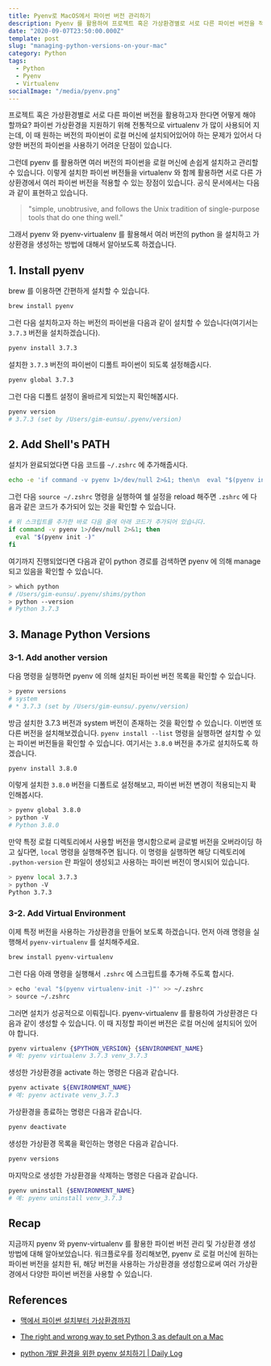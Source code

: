 ```yaml
---
title: Pyenv로 MacOS에서 파이썬 버전 관리하기
description: Pyenv 를 활용하여 프로젝트 혹은 가상환경별로 서로 다른 파이썬 버전을 적용하는 방법에 대해서 알아봅시다.
date: "2020-09-07T23:50:00.000Z"
template: post
slug: "managing-python-versions-on-your-mac"
category: Python
tags:
  - Python
  - Pyenv
  - Virtualenv
socialImage: "/media/pyenv.png"
---
```


프로젝트 혹은 가상환경별로 서로 다른 파이썬 버전을 활용하고자 한다면 어떻게 해야 할까요? 파이썬 가상환경을 지원하기 위해 전통적으로 virtualenv 가 많이 사용되어 지는데, 이 때 원하는 버전의 파이썬이 로컬 머신에 설치되어있어야 하는 문제가 있어서 다양한 버전의 파이썬을 사용하기 어려운 단점이 있습니다.

그런데 pyenv 를 활용하면 여러 버전의 파이썬을 로컬 머신에 손쉽게 설치하고 관리할 수 있습니다. 이렇게 설치한 파이썬 버전들을 virtualenv 와 함께 활용하면 서로 다른 가상환경에서 여러 파이썬 버전을 적용할 수 있는 장점이 있습니다. 공식 문서에서는 다음과 같이 표현하고 있습니다.

> "simple, unobtrusive, and follows the Unix tradition of single-purpose tools that do one thing well."

그래서 pyenv 와 pyenv-virtualenv 를 활용해서 여러 버전의 python 을 설치하고 가상환경을 생성하는 방법에 대해서 알아보도록 하겠습니다.

## 1. Install pyenv

brew 를 이용하면 간편하게 설치할 수 있습니다.

```bash
brew install pyenv
```

그런 다음 설치하고자 하는 버전의 파이썬을 다음과 같이 설치할 수 있습니다(여기서는 `3.7.3` 버전을 설치하겠습니다).

```bash
pyenv install 3.7.3
```

설치한 `3.7.3` 버전의 파이썬이 디폴트 파이썬이 되도록 설정해줍시다.

```bash
pyenv global 3.7.3
```

그런 다음 디폴트 설정이 올바르게 되었는지 확인해봅시다.

```bash
pyenv version
# 3.7.3 (set by /Users/gim-eunsu/.pyenv/version)
```

## 2. Add Shell's PATH

설치가 완료되었다면 다음 코드를 `~/.zshrc` 에 추가해줍시다.

```bash
echo -e 'if command -v pyenv 1>/dev/null 2>&1; then\n  eval "$(pyenv init -)"\nfi' >> ~/.zshrc
```

그런 다음 `source ~/.zshrc` 명령을 실행하여 쉘 설정을 reload 해주면 `.zshrc` 에 다음과 같은 코드가 추가되어 있는 것을 확인할 수 있습니다.

```bash
# 위 스크립트를 추가한 바로 다음 줄에 아래 코드가 추가되어 있습니다.
if command -v pyenv 1>/dev/null 2>&1; then
  eval "$(pyenv init -)"
fi
```

여기까지 진행되었다면 다음과 같이 python 경로를 검색하면 pyenv 에 의해 manage 되고 있음을 확인할 수 있습니다.

```bash
> which python
# /Users/gim-eunsu/.pyenv/shims/python
> python --version
# Python 3.7.3
```

## 3. Manage Python Versions

### 3-1. Add another version

다음 명령을 실행하면 pyenv 에 의해 설치된 파이썬 버전 목록을 확인할 수 있습니다.

```bash
> pyenv versions
# system
# * 3.7.3 (set by /Users/gim-eunsu/.pyenv/version)
```

방금 설치한 3.7.3 버전과 system 버전이 존재하는 것을 확인할 수 있습니다. 이번엔 또 다른 버전을 설치해보겠습니다. `pyenv install --list` 명령을 실행하면 설치할 수 있는 파이썬 버전들을 확인할 수 있습니다. 여기서는 `3.8.0` 버전을 추가로 설치하도록 하겠습니다.

```bash
pyenv install 3.8.0
```

이렇게 설치한 `3.8.0` 버전을 디폴트로 설정해보고, 파이썬 버전 변경이 적용되는지 확인해봅시다.

```bash
> pyenv global 3.8.0
> python -V
# Python 3.8.0
```

만약 특정 로컬 디렉토리에서 사용할 버전을 명시함으로써 글로벌 버전을 오버라이딩 하고 싶다면, `local` 명령을 실행해주면 됩니다. 이 명령을 실행하면 해당 디렉토리에 `.python-version` 란 파일이 생성되고 사용하는 파이썬 버전이 명시되어 있습니다.

```bash
> pyenv local 3.7.3
> python -V
Python 3.7.3
```

### 3-2. Add Virtual Environment

이제 특정 버전을 사용하는 가상환경을 만들어 보도록 하겠습니다. 먼저 아래 명령을 실행해서 `pyenv-virtualenv` 를 설치해주세요.

```bash
brew install pyenv-virtualenv
```

그런 다음 아래 명령을 실행해서 `.zshrc` 에 스크립트를 추가해 주도록 합시다.

```bash
> echo 'eval "$(pyenv virtualenv-init -)"' >> ~/.zshrc
> source ~/.zshrc
```

그러면 설치가 성공적으로 이뤄집니다. pyenv-virtualenv 를 활용하여 가상환경은 다음과 같이 생성할 수 있습니다. 이 때 지정할 파이썬 버전은 로컬 머신에 설치되어 있어야 합니다.

```bash
pyenv virtualenv {$PYTHON_VERSION} {$ENVIRONMENT_NAME}
# 예: pyenv virtualenv 3.7.3 venv_3.7.3
```

생성한 가상환경을 activate 하는 명령은 다음과 같습니다.

```bash
pyenv activate ${ENVIRONMENT_NAME}
# 예: pyenv activate venv_3.7.3
```

가상환경을 종료하는 명령은 다음과 같습니다.

```bash
pyenv deactivate
```

생성한 가상환경 목록을 확인하는 명령은 다음과 같습니다.

```bash
pyenv versions
```

마지막으로 생성한 가상환경을 삭제하는 명령은 다음과 같습니다.

```bash
pyenv uninstall {$ENVIRONMENT_NAME}
# 예: pyenv uninstall venv_3.7.3
```

## Recap

지금까지 pyenv 와 pyenv-virtualenv 를 활용한 파이썬 버전 관리 및 가상환경 생성 방법에 대해 알아보았습니다. 워크플로우를 정리해보면, pyenv 로 로컬 머신에 원하는 파이썬 버전을 설치한 뒤, 해당 버전을 사용하는 가상환경을 생성함으로써 여러 가상환경에서 다양한 파이썬 버전을 사용할 수 있습니다.

## References

- [맥에서 파이썬 설치부터 가상환경까지](https://dailyheumsi.tistory.com/214)

- [The right and wrong way to set Python 3 as default on a Mac](https://opensource.com/article/19/5/python-3-default-mac)

- [python 개발 환경을 위한 pyenv 설치하기 | Daily Log](https://jiyeonseo.github.io/2016/07/27/install-pyenv/)
